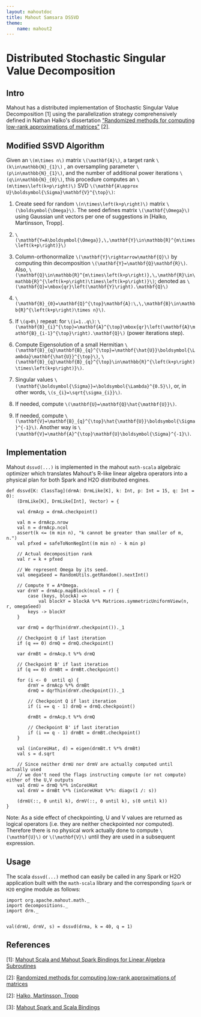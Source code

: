 ```yaml
---
layout: mahoutdoc
title: Mahout Samsara DSSVD
theme:
    name: mahout2
---
```

# Distributed Stochastic Singular Value Decomposition


## Intro

Mahout has a distributed implementation of Stochastic Singular Value Decomposition [1] using the parallelization strategy comprehensively defined in Nathan Halko's dissertation ["Randomized methods for computing low-rank approximations of matrices"](http://amath.colorado.edu/faculty/martinss/Pubs/2012_halko_dissertation.pdf) [2].

## Modified SSVD Algorithm

Given an `\(m\times n\)`
matrix `\(\mathbf{A}\)`, a target rank `\(k\in\mathbb{N}_{1}\)`
, an oversampling parameter `\(p\in\mathbb{N}_{1}\)`, 
and the number of additional power iterations `\(q\in\mathbb{N}_{0}\)`, 
this procedure computes an `\(m\times\left(k+p\right)\)`
SVD `\(\mathbf{A\approx U}\boldsymbol{\Sigma}\mathbf{V}^{\top}\)`:

  1. Create seed for random `\(n\times\left(k+p\right)\)`
  matrix `\(\boldsymbol{\Omega}\)`. The seed defines matrix `\(\mathbf{\Omega}\)`
  using Gaussian unit vectors per one of suggestions in [Halko, Martinsson, Tropp].

  2. `\(\mathbf{Y=A\boldsymbol{\Omega}},\,\mathbf{Y}\in\mathbb{R}^{m\times\left(k+p\right)}\)`
 
  3. Column-orthonormalize `\(\mathbf{Y}\rightarrow\mathbf{Q}\)`
  by computing thin decomposition `\(\mathbf{Y}=\mathbf{Q}\mathbf{R}\)`.
  Also, `\(\mathbf{Q}\in\mathbb{R}^{m\times\left(k+p\right)},\,\mathbf{R}\in\mathbb{R}^{\left(k+p\right)\times\left(k+p\right)}\)`; denoted as `\(\mathbf{Q}=\mbox{qr}\left(\mathbf{Y}\right).\mathbf{Q}\)`

  4. `\(\mathbf{B}_{0}=\mathbf{Q}^{\top}\mathbf{A}:\,\,\mathbf{B}\in\mathbb{R}^{\left(k+p\right)\times n}\)`.
 
  5. If `\(q>0\)`
  repeat: for `\(i=1..q\)`: 
  `\(\mathbf{B}_{i}^{\top}=\mathbf{A}^{\top}\mbox{qr}\left(\mathbf{A}\mathbf{B}_{i-1}^{\top}\right).\mathbf{Q}\)`
  (power iterations step).

  6. Compute Eigensolution of a small Hermitian `\(\mathbf{B}_{q}\mathbf{B}_{q}^{\top}=\mathbf{\hat{U}}\boldsymbol{\Lambda}\mathbf{\hat{U}}^{\top}\)`,
  `\(\mathbf{B}_{q}\mathbf{B}_{q}^{\top}\in\mathbb{R}^{\left(k+p\right)\times\left(k+p\right)}\)`.
 
  7. Singular values `\(\mathbf{\boldsymbol{\Sigma}}=\boldsymbol{\Lambda}^{0.5}\)`,
  or, in other words, `\(s_{i}=\sqrt{\sigma_{i}}\)`.
 
  8. If needed, compute `\(\mathbf{U}=\mathbf{Q}\hat{\mathbf{U}}\)`.

  9. If needed, compute `\(\mathbf{V}=\mathbf{B}_{q}^{\top}\hat{\mathbf{U}}\boldsymbol{\Sigma}^{-1}\)`.
Another way is `\(\mathbf{V}=\mathbf{A}^{\top}\mathbf{U}\boldsymbol{\Sigma}^{-1}\)`.




## Implementation

Mahout `dssvd(...)` is implemented in the mahout `math-scala` algebraic optimizer which translates Mahout's R-like linear algebra operators into a physical plan for both Spark and H2O distributed engines.

    def dssvd[K: ClassTag](drmA: DrmLike[K], k: Int, p: Int = 15, q: Int = 0):
        (DrmLike[K], DrmLike[Int], Vector) = {

        val drmAcp = drmA.checkpoint()

        val m = drmAcp.nrow
        val n = drmAcp.ncol
        assert(k <= (m min n), "k cannot be greater than smaller of m, n.")
        val pfxed = safeToNonNegInt((m min n) - k min p)

        // Actual decomposition rank
        val r = k + pfxed

        // We represent Omega by its seed.
        val omegaSeed = RandomUtils.getRandom().nextInt()

        // Compute Y = A*Omega.  
        var drmY = drmAcp.mapBlock(ncol = r) {
            case (keys, blockA) =>
                val blockY = blockA %*% Matrices.symmetricUniformView(n, r, omegaSeed)
            keys -> blockY
        }

        var drmQ = dqrThin(drmY.checkpoint())._1

        // Checkpoint Q if last iteration
        if (q == 0) drmQ = drmQ.checkpoint()

        var drmBt = drmAcp.t %*% drmQ
        
        // Checkpoint B' if last iteration
        if (q == 0) drmBt = drmBt.checkpoint()

        for (i <- 0  until q) {
            drmY = drmAcp %*% drmBt
            drmQ = dqrThin(drmY.checkpoint())._1            
            
            // Checkpoint Q if last iteration
            if (i == q - 1) drmQ = drmQ.checkpoint()
            
            drmBt = drmAcp.t %*% drmQ
            
            // Checkpoint B' if last iteration
            if (i == q - 1) drmBt = drmBt.checkpoint()
        }

        val (inCoreUHat, d) = eigen(drmBt.t %*% drmBt)
        val s = d.sqrt

        // Since neither drmU nor drmV are actually computed until actually used
        // we don't need the flags instructing compute (or not compute) either of the U,V outputs 
        val drmU = drmQ %*% inCoreUHat
        val drmV = drmBt %*% (inCoreUHat %*%: diagv(1 /: s))

        (drmU(::, 0 until k), drmV(::, 0 until k), s(0 until k))
    }

Note: As a side effect of checkpointing, U and V values are returned as logical operators (i.e. they are neither checkpointed nor computed).  Therefore there is no physical work actually done to compute `\(\mathbf{U}\)` or `\(\mathbf{V}\)` until they are used in a subsequent expression.


## Usage

The scala `dssvd(...)` method can easily be called in any Spark or H2O application built with the `math-scala` library and the corresponding `Spark` or `H2O` engine module as follows:

    import org.apache.mahout.math._
    import decompositions._
    import drm._
    
    
    val(drmU, drmV, s) = dssvd(drma, k = 40, q = 1)

 
## References

[1]: [Mahout Scala and Mahout Spark Bindings for Linear Algebra Subroutines](http://mahout.apache.org/users/sparkbindings/ScalaSparkBindings.pdf)

[2]: [Randomized methods for computing low-rank
approximations of matrices](http://amath.colorado.edu/faculty/martinss/Pubs/2012_halko_dissertation.pdf)

[2]: [Halko, Martinsson, Tropp](http://arxiv.org/abs/0909.4061)

[3]: [Mahout Spark and Scala Bindings](http://mahout.apache.org/users/sparkbindings/home.html)



